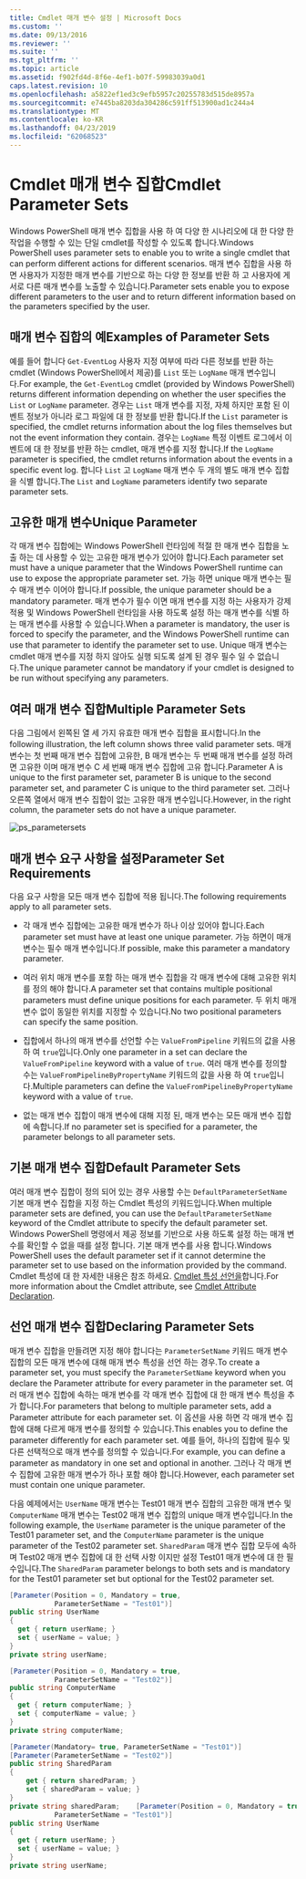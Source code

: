 ```yaml
---
title: Cmdlet 매개 변수 설정 | Microsoft Docs
ms.custom: ''
ms.date: 09/13/2016
ms.reviewer: ''
ms.suite: ''
ms.tgt_pltfrm: ''
ms.topic: article
ms.assetid: f902fd4d-8f6e-4ef1-b07f-59983039a0d1
caps.latest.revision: 10
ms.openlocfilehash: a5822ef1ed3c9efb5957c20255783d515de8957a
ms.sourcegitcommit: e7445ba8203da304286c591ff513900ad1c244a4
ms.translationtype: MT
ms.contentlocale: ko-KR
ms.lasthandoff: 04/23/2019
ms.locfileid: "62068523"
---
```

# <a name="cmdlet-parameter-sets"></a><span data-ttu-id="656fd-102">Cmdlet 매개 변수 집합</span><span class="sxs-lookup"><span data-stu-id="656fd-102">Cmdlet Parameter Sets</span></span>

<span data-ttu-id="656fd-103">Windows PowerShell 매개 변수 집합을 사용 하 여 다양 한 시나리오에 대 한 다양 한 작업을 수행할 수 있는 단일 cmdlet를 작성할 수 있도록 합니다.</span><span class="sxs-lookup"><span data-stu-id="656fd-103">Windows PowerShell uses parameter sets to enable you to write a single cmdlet that can perform different actions for different scenarios.</span></span> <span data-ttu-id="656fd-104">매개 변수 집합을 사용 하면 사용자가 지정한 매개 변수를 기반으로 하는 다양 한 정보를 반환 하 고 사용자에 게 서로 다른 매개 변수를 노출할 수 있습니다.</span><span class="sxs-lookup"><span data-stu-id="656fd-104">Parameter sets enable you to expose different parameters to the user and to return different information based on the parameters specified by the user.</span></span>

## <a name="examples-of-parameter-sets"></a><span data-ttu-id="656fd-105">매개 변수 집합의 예</span><span class="sxs-lookup"><span data-stu-id="656fd-105">Examples of Parameter Sets</span></span>

<span data-ttu-id="656fd-106">예를 들어 합니다 `Get-EventLog` 사용자 지정 여부에 따라 다른 정보를 반환 하는 cmdlet (Windows PowerShell에서 제공)를 `List` 또는 `LogName` 매개 변수입니다.</span><span class="sxs-lookup"><span data-stu-id="656fd-106">For example, the `Get-EventLog` cmdlet (provided by Windows PowerShell) returns different information depending on whether the user specifies the `List` or `LogName` parameter.</span></span> <span data-ttu-id="656fd-107">경우는 `List` 매개 변수를 지정, 자체 하지만 포함 된 이벤트 정보가 아니라 로그 파일에 대 한 정보를 반환 합니다.</span><span class="sxs-lookup"><span data-stu-id="656fd-107">If the `List` parameter is specified, the cmdlet returns information about the log files themselves but not the event information they contain.</span></span> <span data-ttu-id="656fd-108">경우는 `LogName` 특정 이벤트 로그에서 이벤트에 대 한 정보를 반환 하는 cmdlet, 매개 변수를 지정 합니다.</span><span class="sxs-lookup"><span data-stu-id="656fd-108">If the `LogName` parameter is specified, the cmdlet returns information about the events in a specific event log.</span></span> <span data-ttu-id="656fd-109">합니다 `List` 고 `LogName` 매개 변수 두 개의 별도 매개 변수 집합을 식별 합니다.</span><span class="sxs-lookup"><span data-stu-id="656fd-109">The `List` and `LogName` parameters identify two separate parameter sets.</span></span>

## <a name="unique-parameter"></a><span data-ttu-id="656fd-110">고유한 매개 변수</span><span class="sxs-lookup"><span data-stu-id="656fd-110">Unique Parameter</span></span>

<span data-ttu-id="656fd-111">각 매개 변수 집합에는 Windows PowerShell 런타임에 적절 한 매개 변수 집합을 노출 하는 데 사용할 수 있는 고유한 매개 변수가 있어야 합니다.</span><span class="sxs-lookup"><span data-stu-id="656fd-111">Each parameter set must have a unique parameter that the Windows PowerShell runtime can use to expose the appropriate parameter set.</span></span> <span data-ttu-id="656fd-112">가능 하면 unique 매개 변수는 필수 매개 변수 이어야 합니다.</span><span class="sxs-lookup"><span data-stu-id="656fd-112">If possible, the unique parameter should be a mandatory parameter.</span></span> <span data-ttu-id="656fd-113">매개 변수가 필수 이면 매개 변수를 지정 하는 사용자가 강제 적용 및 Windows PowerShell 런타임을 사용 하도록 설정 하는 매개 변수를 식별 하는 매개 변수를 사용할 수 있습니다.</span><span class="sxs-lookup"><span data-stu-id="656fd-113">When a parameter is mandatory, the user is forced to specify the parameter, and the Windows PowerShell runtime can use that parameter to identify the parameter set to use.</span></span> <span data-ttu-id="656fd-114">Unique 매개 변수는 cmdlet 매개 변수를 지정 하지 않아도 실행 되도록 설계 된 경우 필수 일 수 없습니다.</span><span class="sxs-lookup"><span data-stu-id="656fd-114">The unique parameter cannot be mandatory if your cmdlet is designed to be run without specifying any parameters.</span></span>

## <a name="multiple-parameter-sets"></a><span data-ttu-id="656fd-115">여러 매개 변수 집합</span><span class="sxs-lookup"><span data-stu-id="656fd-115">Multiple Parameter Sets</span></span>

<span data-ttu-id="656fd-116">다음 그림에서 왼쪽된 열 세 가지 유효한 매개 변수 집합을 표시합니다.</span><span class="sxs-lookup"><span data-stu-id="656fd-116">In the following illustration, the left column shows three valid parameter sets.</span></span> <span data-ttu-id="656fd-117">매개 변수는 첫 번째 매개 변수 집합에 고유한, B 매개 변수는 두 번째 매개 변수를 설정 하려면 고유한 이며 매개 변수 C 세 번째 매개 변수 집합에 고유 합니다.</span><span class="sxs-lookup"><span data-stu-id="656fd-117">Parameter A is unique to the first parameter set, parameter B is unique to the second parameter set, and parameter C is unique to the third parameter set.</span></span> <span data-ttu-id="656fd-118">그러나 오른쪽 열에서 매개 변수 집합이 없는 고유한 매개 변수입니다.</span><span class="sxs-lookup"><span data-stu-id="656fd-118">However, in the right column, the parameter sets do not have a unique parameter.</span></span>

![ps_parametersets](../media/ps-parametersets.gif)

## <a name="parameter-set-requirements"></a><span data-ttu-id="656fd-120">매개 변수 요구 사항을 설정</span><span class="sxs-lookup"><span data-stu-id="656fd-120">Parameter Set Requirements</span></span>

<span data-ttu-id="656fd-121">다음 요구 사항을 모든 매개 변수 집합에 적용 됩니다.</span><span class="sxs-lookup"><span data-stu-id="656fd-121">The following requirements apply to all parameter sets.</span></span>

- <span data-ttu-id="656fd-122">각 매개 변수 집합에는 고유한 매개 변수가 하나 이상 있어야 합니다.</span><span class="sxs-lookup"><span data-stu-id="656fd-122">Each parameter set must have at least one unique parameter.</span></span> <span data-ttu-id="656fd-123">가능 하면이 매개 변수는 필수 매개 변수입니다.</span><span class="sxs-lookup"><span data-stu-id="656fd-123">If possible, make this parameter a mandatory parameter.</span></span>

- <span data-ttu-id="656fd-124">여러 위치 매개 변수를 포함 하는 매개 변수 집합을 각 매개 변수에 대해 고유한 위치를 정의 해야 합니다.</span><span class="sxs-lookup"><span data-stu-id="656fd-124">A parameter set that contains multiple positional parameters must define unique positions for each parameter.</span></span> <span data-ttu-id="656fd-125">두 위치 매개 변수 없이 동일한 위치를 지정할 수 있습니다.</span><span class="sxs-lookup"><span data-stu-id="656fd-125">No two positional parameters can specify the same position.</span></span>

- <span data-ttu-id="656fd-126">집합에서 하나의 매개 변수를 선언할 수는 `ValueFromPipeline` 키워드의 값을 사용 하 여 `true`입니다.</span><span class="sxs-lookup"><span data-stu-id="656fd-126">Only one parameter in a set can declare the `ValueFromPipeline` keyword with a value of `true`.</span></span> <span data-ttu-id="656fd-127">여러 매개 변수를 정의할 수는 `ValueFromPipelineByPropertyName` 키워드의 값을 사용 하 여 `true`입니다.</span><span class="sxs-lookup"><span data-stu-id="656fd-127">Multiple parameters can define the `ValueFromPipelineByPropertyName` keyword with a value of `true`.</span></span>

- <span data-ttu-id="656fd-128">없는 매개 변수 집합이 매개 변수에 대해 지정 된, 매개 변수는 모든 매개 변수 집합에 속합니다.</span><span class="sxs-lookup"><span data-stu-id="656fd-128">If no parameter set is specified for a parameter, the parameter belongs to all parameter sets.</span></span>

## <a name="default-parameter-sets"></a><span data-ttu-id="656fd-129">기본 매개 변수 집합</span><span class="sxs-lookup"><span data-stu-id="656fd-129">Default Parameter Sets</span></span>

<span data-ttu-id="656fd-130">여러 매개 변수 집합이 정의 되어 있는 경우 사용할 수는 `DefaultParameterSetName` 기본 매개 변수 집합을 지정 하는 Cmdlet 특성의 키워드입니다.</span><span class="sxs-lookup"><span data-stu-id="656fd-130">When multiple parameter sets are defined, you can use the `DefaultParameterSetName` keyword of the Cmdlet attribute to specify the default parameter set.</span></span> <span data-ttu-id="656fd-131">Windows PowerShell 명령에서 제공 정보를 기반으로 사용 하도록 설정 하는 매개 변수를 확인할 수 없을 때를 설정 합니다. 기본 매개 변수를 사용 합니다.</span><span class="sxs-lookup"><span data-stu-id="656fd-131">Windows PowerShell uses the default parameter set if it cannot determine the parameter set to use based on the information provided by the command.</span></span> <span data-ttu-id="656fd-132">Cmdlet 특성에 대 한 자세한 내용은 참조 하세요. [Cmdlet 특성 선언을](./cmdlet-attribute-declaration.md)합니다.</span><span class="sxs-lookup"><span data-stu-id="656fd-132">For more information about the Cmdlet attribute, see [Cmdlet Attribute Declaration](./cmdlet-attribute-declaration.md).</span></span>

## <a name="declaring-parameter-sets"></a><span data-ttu-id="656fd-133">선언 매개 변수 집합</span><span class="sxs-lookup"><span data-stu-id="656fd-133">Declaring Parameter Sets</span></span>

<span data-ttu-id="656fd-134">매개 변수 집합을 만들려면 지정 해야 합니다는 `ParameterSetName` 키워드 매개 변수 집합의 모든 매개 변수에 대해 매개 변수 특성을 선언 하는 경우.</span><span class="sxs-lookup"><span data-stu-id="656fd-134">To create a parameter set, you must specify the `ParameterSetName` keyword when you declare the Parameter attribute for every parameter in the parameter set.</span></span> <span data-ttu-id="656fd-135">여러 매개 변수 집합에 속하는 매개 변수를 각 매개 변수 집합에 대 한 매개 변수 특성을 추가 합니다.</span><span class="sxs-lookup"><span data-stu-id="656fd-135">For parameters that belong to multiple parameter sets, add a Parameter attribute for each parameter set.</span></span> <span data-ttu-id="656fd-136">이 옵션을 사용 하면 각 매개 변수 집합에 대해 다르게 매개 변수를 정의할 수 있습니다.</span><span class="sxs-lookup"><span data-stu-id="656fd-136">This enables you to define the parameter differently for each parameter set.</span></span> <span data-ttu-id="656fd-137">예를 들어, 하나의 집합에 필수 및 다른 선택적으로 매개 변수를 정의할 수 있습니다.</span><span class="sxs-lookup"><span data-stu-id="656fd-137">For example, you can define a parameter as mandatory in one set and optional in another.</span></span> <span data-ttu-id="656fd-138">그러나 각 매개 변수 집합에 고유한 매개 변수가 하나 포함 해야 합니다.</span><span class="sxs-lookup"><span data-stu-id="656fd-138">However, each parameter set must contain one unique parameter.</span></span>

<span data-ttu-id="656fd-139">다음 예제에서는 `UserName` 매개 변수는 Test01 매개 변수 집합의 고유한 매개 변수 및 `ComputerName` 매개 변수는 Test02 매개 변수 집합의 unique 매개 변수입니다.</span><span class="sxs-lookup"><span data-stu-id="656fd-139">In the following example, the `UserName` parameter is the unique parameter of the Test01 parameter set, and the `ComputerName` parameter is the unique parameter of the Test02 parameter set.</span></span> <span data-ttu-id="656fd-140">`SharedParam` 매개 변수 집합 모두에 속하며 Test02 매개 변수 집합에 대 한 선택 사항 이지만 설정 Test01 매개 변수에 대 한 필수입니다.</span><span class="sxs-lookup"><span data-stu-id="656fd-140">The `SharedParam` parameter belongs to both sets and is mandatory for the Test01 parameter set but optional for the Test02 parameter set.</span></span>

```csharp
[Parameter(Position = 0, Mandatory = true,
           ParameterSetName = "Test01")]
public string UserName
{
  get { return userName; }
  set { userName = value; }
}
private string userName;

[Parameter(Position = 0, Mandatory = true,
           ParameterSetName = "Test02")]
public string ComputerName
{
  get { return computerName; }
  set { computerName = value; }
}
private string computerName;

[Parameter(Mandatory= true, ParameterSetName = "Test01")]
[Parameter(ParameterSetName = "Test02")]
public string SharedParam
{
    get { return sharedParam; }
    set { sharedParam = value; }
}
private string sharedParam;    [Parameter(Position = 0, Mandatory = true,
           ParameterSetName = "Test01")]
public string UserName
{
  get { return userName; }
  set { userName = value; }
}
private string userName;
```